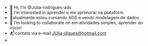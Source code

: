 - 👋 Hi, I’m @Julia-rodrigues-ads
- 👀 I’m interested in  aprender  e me aprimorar na plataform
- 🌱atualmente estou cursando ADS e vendo modelagem de dados 
- 💞️ I’m looking to collaborate on  em atividades simples, aprender do inicio!
- 📬contato via e-mail JUlia-digues@hotmail.com
-

<!---
Julia-rodrigues-ads/Julia-rodrigues-ads is a ✨ special ✨ repository because its `README.md` (this file) appears on your GitHub profile.
You can click the Preview link to take a look at your changes.
--->
